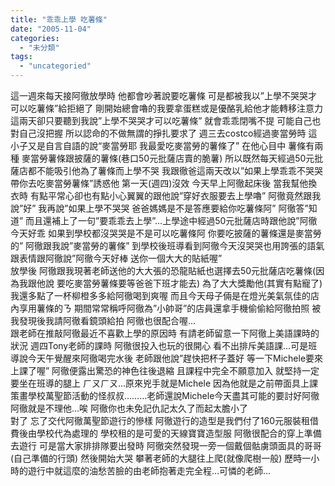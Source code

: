 ```yaml
---
title: "乖乖上學 吃薯條"
date: "2005-11-04"
categories: 
  - "未分類"
tags: 
  - "uncategoried"
---
```


這一週來每天接阿徹放學時 他都會吵著說要吃薯條 可是都被我以”上學不哭哭才可以吃薯條”給拒絕了 剛開始總會嚕的我要拿蛋糕或是優酪乳給他才能轉移注意力 這兩天卻只要聽到我說”上學不哭哭才可以吃薯條” 就會乖乖閉嘴不提 可能自己也對自己沒把握 所以認命的不做無謂的掙扎要求了 週三去costco經過麥當勞時 這小子又是自言自語的說“麥當勞耶 我最愛吃麥當勞的薯條了” 在他心目中 薯條有兩種 麥當勞薯條跟披薩的薯條(巷口50元批薩店賣的脆薯) 所以既然每天經過50元批薩店都不能吸引他為了薯條而上學不哭 我跟徹爸這兩天改以”如果上學乖乖不哭哭 帶你去吃麥當勞薯條”誘惑他 第一天(週四)沒效 今天早上阿徹起床後 當我幫他換衣時 有點平常心卻也有點小心翼翼的跟他說”穿好衣服要去上學嚕” 阿徹竟然跟我說”好” 我再說”如果上學不哭哭 爸爸媽媽是不是答應要給你吃薯條阿” 阿徹答”知道” 而且還補上了一句”要乖乖去上學”…上學途中經過50元批薩店時跟他說”阿徹今天好乖 如果到學校都沒哭哭是不是可以吃薯條阿 你要吃披薩的薯條還是麥當勞的” 阿徹跟我說”麥當勞的薯條” 到學校後班導看到阿徹今天沒哭哭也用誇張的語氣跟表情跟阿徹說”阿徹今天好棒 送你一個大大的貼紙喔”  
放學後 阿徹跟我現著老師送他的大大張的恐龍貼紙也選擇去50元批薩店吃薯條(因為我跟他說 要吃麥當勞薯條要等爸爸下班才能去) 為了大大獎勵他(其實有點寵了)我還多點了一杯柳橙多多給阿徹喝到爽喔 而且今天母子倆是在燈光美氣氛佳的店內享用薯條的ㄋ 期間常常稱呼阿徹為”小帥哥”的店員還拿手機偷偷給阿徹拍照 被我發現後我請阿徹看鏡頭給拍 阿徹也很配合喔…  
跟老師在推敲阿徹最近不喜歡上學的原因時 有請老師留意一下阿徹上美語課時的狀況 週四Tony老師的課時 阿徹很投入也玩的很開心 看不出排斥美語課…可是班導說今天午覺醒來阿徹喝完水後 老師跟他說”趕快把杯子蓋好 等一下Michele要來上課了喔” 阿徹便露出驚恐的神色往後退縮 且課程中完全不願意加入 就堅持一定要坐在班導的腿上 ㄏㄡㄏㄡ…原來兇手就是Michele 因為他就是之前帶面具上課 策畫學校萬聖節活動的怪叔叔………老師還說Michele今天盡其可能的要討好阿徹 阿徹就是不理他…唉 阿徹你也未免記仇記太久了而起太膽小了  
對了 忘了交代阿徹萬聖節遊行的慘樣 阿徹遊行的造型是我們付了160元服裝租借費後由學校代為處理的 學校租的是可愛的天線寶寶造型服 阿徹很配合的穿上準備去遊行 可是當大家排排隊要出發時 阿徹突然發現一旁一個戴個骷虜頭面具的哥哥(自己準備的行頭) 然後開始大哭 攀著老師的大腿往上爬(就像爬樹一般) 歷時一小時的遊行中就這麼的油愁苦臉的由老師抱著走完全程…可憐的老師…
